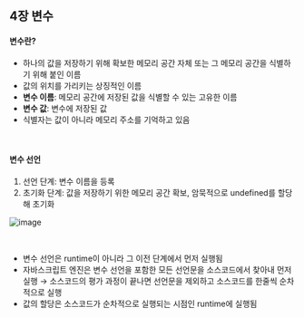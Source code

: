## 4장 변수

#### 변수란?

- 하나의 값을 저장하기 위해 확보한 메모리 공간 자체 또는 그 메모리 공간을 식별하기 위해 붙인 이름
- 값의 위치를 가리키는 상징적인 이름
- **변수 이름**: 메모리 공간에 저장된 값을 식별할 수 있는 고유한 이름
- **변수 값**: 변수에 저장된 값
- 식별자는 값이 아니라 메모리 주소를 기억하고 있음

<br>

#### 변수 선언

1. 선언 단계: 변수 이름을 등록
2. 초기화 단계: 값을 저장하기 위한 메모리 공간 확보, 암묵적으로 undefined를 할당해 초기화

![image](https://user-images.githubusercontent.com/77482972/174205174-bbbbd31c-869a-4c47-8986-ff1e548cc9b1.png)

<br>

- 변수 선언은 runtime이 아니라 그 이전 단계에서 먼저 실행됨
- 자바스크립트 엔진은 변수 선언을 포함한 모든 선언문을 소스코드에서 찾아내 먼저 실행 → 소스코드의 평가 과정이 끝나면 선언문을 제외하고 소스코드를 한줄씩 순차적으로 실행
- 값의 할당은 소스코드가 순차적으로 실행되는 시점인 runtime에 실행됨